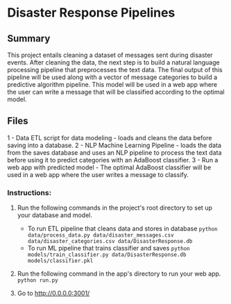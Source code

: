 # Disaster Response Pipelines

## Summary
This project entails cleaning a dataset of messages sent during disaster events. After cleaning the data, the next step is to build a natural language processing pipeline that preprocesses the text data. The final output of this pipeline will be used along with a vector of message categories to build a predictive algorithm pipeline. This model will be used in a web app where the user can write a message that will be classified according to the optimal model.

## Files
1 - Data ETL script for data modeling - loads and cleans the data before saving into a database.
2 - NLP Machine Learning Pipeline - loads the data from the saves database and uses an NLP pipeline to process the text data before using it to predict categories with an AdaBoost classifier.
3 - Run a web app with predicted model - The optimal AdaBoost classifier will be used in a web app where the user writes a message to classify.

### Instructions:
1. Run the following commands in the project's root directory to set up your database and model.

    - To run ETL pipeline that cleans data and stores in database
        `python data/process_data.py data/disaster_messages.csv data/disaster_categories.csv data/DisasterResponse.db`
    - To run ML pipeline that trains classifier and saves
        `python models/train_classifier.py data/DisasterResponse.db models/classifier.pkl`

2. Run the following command in the app's directory to run your web app.
    `python run.py`

3. Go to http://0.0.0.0:3001/
